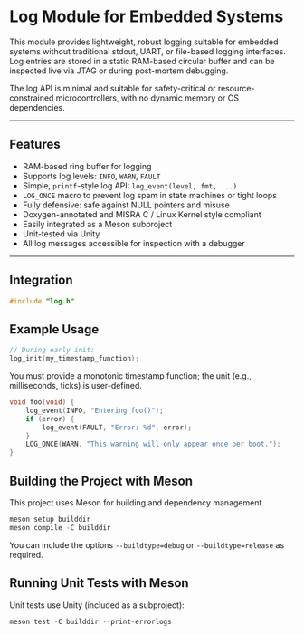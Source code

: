 
# Log Module for Embedded Systems

This module provides lightweight, robust logging suitable for embedded systems
without traditional stdout, UART, or file-based logging interfaces.
Log entries are stored in a static RAM-based circular buffer and can be inspected
live via JTAG or during post-mortem debugging.

The log API is minimal and suitable for safety-critical or resource-constrained
microcontrollers, with no dynamic memory or OS dependencies.

---

## Features

- RAM-based ring buffer for logging
- Supports log levels: `INFO`, `WARN`, `FAULT`
- Simple, `printf`-style log API: `log_event(level, fmt, ...)`
- `LOG_ONCE` macro to prevent log spam in state machines or tight loops
- Fully defensive: safe against NULL pointers and misuse
- Doxygen-annotated and MISRA C / Linux Kernel style compliant
- Easily integrated as a Meson subproject
- Unit-tested via Unity
- All log messages accessible for inspection with a debugger

---

## Integration
```c
#include "log.h"
```

## Example Usage
```c
// During early init:
log_init(my_timestamp_function);
```

You must provide a monotonic timestamp function; the unit (e.g., milliseconds,
ticks) is user-defined.

```c
void foo(void) {
    log_event(INFO, "Entering foo()");
    if (error) {
        log_event(FAULT, "Error: %d", error);
    }
    LOG_ONCE(WARN, "This warning will only appear once per boot.");
}
```

## Building the Project with Meson
This project uses Meson for building and dependency management.

```c
meson setup builddir
meson compile -C builddir
```

You can include the options `--buildtype=debug` or `--buildtype=release` as
required.


## Running Unit Tests with Meson
Unit tests use Unity (included as a subproject):

```c
meson test -C builddir --print-errorlogs
```

